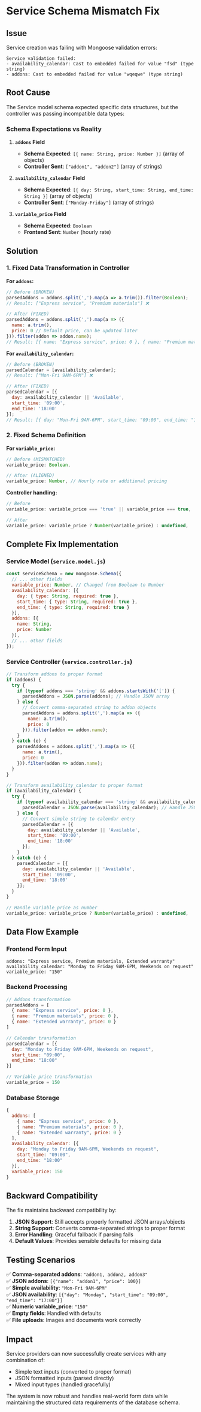 # Service Schema Mismatch Fix

## Issue
Service creation was failing with Mongoose validation errors:
```
Service validation failed: 
- availability_calendar: Cast to embedded failed for value "fsd" (type string)
- addons: Cast to embedded failed for value "wqeqwe" (type string)
```

## Root Cause
The Service model schema expected specific data structures, but the controller was passing incompatible data types:

### Schema Expectations vs Reality

1. **`addons` Field**
   - **Schema Expected**: `[{ name: String, price: Number }]` (array of objects)
   - **Controller Sent**: `["addon1", "addon2"]` (array of strings)

2. **`availability_calendar` Field**
   - **Schema Expected**: `[{ day: String, start_time: String, end_time: String }]` (array of objects)
   - **Controller Sent**: `["Monday-Friday"]` (array of strings)

3. **`variable_price` Field**
   - **Schema Expected**: `Boolean`
   - **Frontend Sent**: `Number` (hourly rate)

## Solution

### 1. Fixed Data Transformation in Controller

**For `addons`:**
```javascript
// Before (BROKEN)
parsedAddons = addons.split(',').map(a => a.trim()).filter(Boolean);
// Result: ["Express service", "Premium materials"] ❌

// After (FIXED)
parsedAddons = addons.split(',').map(a => ({
  name: a.trim(),
  price: 0 // Default price, can be updated later
})).filter(addon => addon.name);
// Result: [{ name: "Express service", price: 0 }, { name: "Premium materials", price: 0 }] ✅
```

**For `availability_calendar`:**
```javascript
// Before (BROKEN)
parsedCalendar = [availability_calendar];
// Result: ["Mon-Fri 9AM-6PM"] ❌

// After (FIXED)
parsedCalendar = [{
  day: availability_calendar || 'Available',
  start_time: '09:00',
  end_time: '18:00'
}];
// Result: [{ day: "Mon-Fri 9AM-6PM", start_time: "09:00", end_time: "18:00" }] ✅
```

### 2. Fixed Schema Definition

**For `variable_price`:**
```javascript
// Before (MISMATCHED)
variable_price: Boolean,

// After (ALIGNED)
variable_price: Number, // Hourly rate or additional pricing
```

**Controller handling:**
```javascript
// Before
variable_price: variable_price === 'true' || variable_price === true,

// After
variable_price: variable_price ? Number(variable_price) : undefined,
```

## Complete Fix Implementation

### Service Model (`service.model.js`)
```javascript
const serviceSchema = new mongoose.Schema({
  // ... other fields
  variable_price: Number, // Changed from Boolean to Number
  availability_calendar: [{
    day: { type: String, required: true },
    start_time: { type: String, required: true },
    end_time: { type: String, required: true }
  }],
  addons: [{ 
    name: String, 
    price: Number 
  }],
  // ... other fields
});
```

### Service Controller (`service.controller.js`)
```javascript
// Transform addons to proper format
if (addons) {
  try {
    if (typeof addons === 'string' && addons.startsWith('[')) {
      parsedAddons = JSON.parse(addons); // Handle JSON array
    } else {
      // Convert comma-separated string to addon objects
      parsedAddons = addons.split(',').map(a => ({
        name: a.trim(),
        price: 0
      })).filter(addon => addon.name);
    }
  } catch (e) {
    parsedAddons = addons.split(',').map(a => ({
      name: a.trim(),
      price: 0
    })).filter(addon => addon.name);
  }
}

// Transform availability_calendar to proper format
if (availability_calendar) {
  try {
    if (typeof availability_calendar === 'string' && availability_calendar.startsWith('[')) {
      parsedCalendar = JSON.parse(availability_calendar); // Handle JSON array
    } else {
      // Convert simple string to calendar entry
      parsedCalendar = [{
        day: availability_calendar || 'Available',
        start_time: '09:00',
        end_time: '18:00'
      }];
    }
  } catch (e) {
    parsedCalendar = [{
      day: availability_calendar || 'Available',
      start_time: '09:00',
      end_time: '18:00'
    }];
  }
}

// Handle variable_price as number
variable_price: variable_price ? Number(variable_price) : undefined,
```

## Data Flow Example

### Frontend Form Input
```
addons: "Express service, Premium materials, Extended warranty"
availability_calendar: "Monday to Friday 9AM-6PM, Weekends on request"
variable_price: "150"
```

### Backend Processing
```javascript
// Addons transformation
parsedAddons = [
  { name: "Express service", price: 0 },
  { name: "Premium materials", price: 0 },
  { name: "Extended warranty", price: 0 }
]

// Calendar transformation
parsedCalendar = [{
  day: "Monday to Friday 9AM-6PM, Weekends on request",
  start_time: "09:00",
  end_time: "18:00"
}]

// Variable price transformation
variable_price = 150
```

### Database Storage
```javascript
{
  addons: [
    { name: "Express service", price: 0 },
    { name: "Premium materials", price: 0 },
    { name: "Extended warranty", price: 0 }
  ],
  availability_calendar: [{
    day: "Monday to Friday 9AM-6PM, Weekends on request",
    start_time: "09:00",
    end_time: "18:00"
  }],
  variable_price: 150
}
```

## Backward Compatibility

The fix maintains backward compatibility by:
1. **JSON Support**: Still accepts properly formatted JSON arrays/objects
2. **String Support**: Converts comma-separated strings to proper format
3. **Error Handling**: Graceful fallback if parsing fails
4. **Default Values**: Provides sensible defaults for missing data

## Testing Scenarios

✅ **Comma-separated addons**: `"addon1, addon2, addon3"`  
✅ **JSON addons**: `[{"name": "addon1", "price": 100}]`  
✅ **Simple availability**: `"Mon-Fri 9AM-6PM"`  
✅ **JSON availability**: `[{"day": "Monday", "start_time": "09:00", "end_time": "17:00"}]`  
✅ **Numeric variable_price**: `"150"`  
✅ **Empty fields**: Handled with defaults  
✅ **File uploads**: Images and documents work correctly  

## Impact
Service providers can now successfully create services with any combination of:
- Simple text inputs (converted to proper format)
- JSON formatted inputs (parsed directly)
- Mixed input types (handled gracefully)

The system is now robust and handles real-world form data while maintaining the structured data requirements of the database schema.